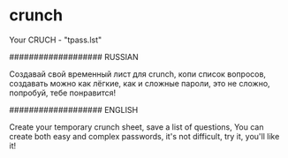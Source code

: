 # crunch
Your CRUCH - "tpass.lst"

###################
RUSSIAN

Создавай свой временный лист для crunch, копи список вопросов,
создавать можно как лёгкие, как и сложные пароли, это не сложно, попробуй, тебе понравится!

###################
ENGLISH

Create your temporary crunch sheet, save a list of questions,
You can create both easy and complex passwords, it's not difficult, try it, you'll like it!
